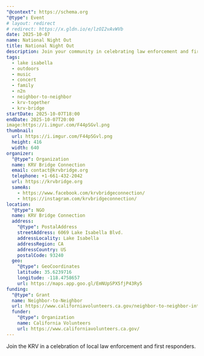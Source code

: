 ```yaml
---
"@context": https://schema.org
"@type": Event
# layout: redirect
# redirect: https://x.gldn.io/e/lzOI2vAvWVb
date: 2025-10-07
name: National Night Out
title: National Night Out
description: Join your community in celebrating law enforcement and first responders.
tags:
  - lake isabella
  - outdoors
  - music
  - concert
  - family
  - n2n
  - neighbor-to-neighbor
  - krv-together
  - krv-bridge
startDate: 2025-10-07T18:00
endDate: 2025-10-07T20:00
image:https://i.imgur.com/F44pSGvl.png
thumbnail:
  url: https://i.imgur.com/F44pSGvl.png
  height: 416
  width: 640
organizer:
  "@type": Organization
  name: KRV Bridge Connection
  email: contact@krvbridge.org
  telephone: +1-661-432-2042
  url: https://krvbridge.org
  sameAs:
    - https://www.facebook.com/krvbridgeconnection/
    - https://instagram.com/krvbridgeconnection/
location:
  "@type": NGO
  name: KRV Bridge Connection
  address:
    "@type": PostalAddress
    streetAddress: 6069 Lake Isabella Blvd.
    addressLocality: Lake Isabella
    addressRegion: CA
    addressCountry: US
    postalCode: 93240
  geo:
    "@type": GeoCoordinates
    latitude: 35.6239716
    longitude: -118.4758657
    url: https://maps.app.goo.gl/EmNUpSPX5fjP43Ry5
funding:
  "@type": Grant
  name: Neighbor-to-Neighbor
  url: https://www.californiavolunteers.ca.gov/neighbor-to-neighbor-interest/
  funder:
    "@type": Organization
    name: California Volunteers
    url: https://www.californiavolunteers.ca.gov/
---
```

Join the KRV in a celebration of local law enforcement and first responders.
